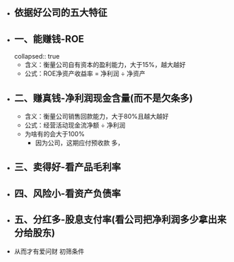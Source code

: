 - ## 依据好公司的五大特征
- ## 一、能赚钱-ROE
  collapsed:: true
	- 含义：衡量公司自有资本的盈利能力，大于15%，越大越好
	- 公式：ROE净资产收益率 = 净利润 ÷ 净资产
- ## 二、赚真钱-净利润现金含量(而不是欠条多)
	- 含义：衡量公司销售回款能力，大于80%且越大越好
	- 公式：经营活动现金流净额 ÷ 净利润
	- 为啥有的会大于100%
		- 因为公司，这期应付预收款 多，
- ## 三、卖得好-看产品毛利率
- ## 四、风险小-看资产负债率
- ## 五、分红多-股息支付率(看公司把净利润多少拿出来分给股东)
- 从而才有爱问财 初筛条件